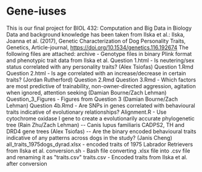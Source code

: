 # Gene-iuses

 This is our final project for BIOL 432: Computation and Big Data in Biology  
 Data and background knowledge has been taken from Ilska et al.: 
 Ilska, Joanna et al. (2017), Genetic Characterization of Dog Personality Traits, Genetics, Article-journal, https://doi.org/10.1534/genetics.116.192674
 The following files are attached:
 archive - Genotype files in binary Plink format and phenotypic trait data from Ilska et al.
 Question 1.html - Is neutering/sex status correlated with any personality traits? (Alex Tsiofas) 
 Question 1.Rmd
 Question 2.html - Is age correlated with an increase/decrease in certain traits? (Jordan Rutherford)
 Question 2.Rmd
 Question 3.Rmd - Which factors are most predictive of trainability, non-owner-directed aggression, agitation when ignored, attention seeking (Damian Bourne/Zach Lehman)
 Question_3_Figures - Figures from Question 3 (Damian Bourne/Zach Lehman)
 Question 4b.Rmd - Are SNPs in genes correlated with behavioural traits indicative of evolutionary relationships? 
 Alignment.R -  Use cytochrome oxidase I gene to create a evolutionarily accurate phylogenetic tree (Rain Zhu/Zach Lehman)
 -- Canis lupus familiaris CADPS2, TH and DRD4 gene trees (Alex Tsiofas)
 -- Are the binary encoded behavioural traits indicative of any patterns across dogs in the study? (Janis Cheng)
 all_traits_1975dogs_dyrad.xlsx - encoded traits of 1975 Labrador Retrievers from Ilska et al.
 conversion.sh - Bash file converting .xlsx file into .csv file and renaming it as "traits.csv"
 traits.csv - Encoded traits from Ilska et al. after conversion
